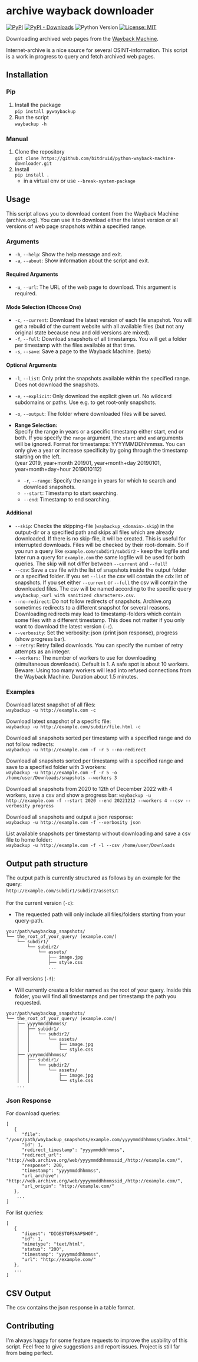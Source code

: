 # archive wayback downloader

[![PyPI](https://img.shields.io/pypi/v/pywaybackup)](https://pypi.org/project/pywaybackup/)
[![PyPI - Downloads](https://img.shields.io/pypi/dm/pywaybackup)](https://pypi.org/project/pywaybackup/)
![Python Version](https://img.shields.io/badge/Python-3.6-blue)
[![License: MIT](https://img.shields.io/badge/License-MIT-yellow.svg)](https://opensource.org/licenses/MIT)

Downloading archived web pages from the [Wayback Machine](https://archive.org/web/).

Internet-archive is a nice source for several OSINT-information. This script is a work in progress to query and fetch archived web pages.

## Installation

### Pip

1. Install the package <br>
   ```pip install pywaybackup```
2. Run the script <br>
   ```waybackup -h```

### Manual

1. Clone the repository <br>
   ```git clone https://github.com/bitdruid/python-wayback-machine-downloader.git```
2. Install <br>
   ```pip install .```
   - in a virtual env or use `--break-system-package`

## Usage

This script allows you to download content from the Wayback Machine (archive.org). You can use it to download either the latest version or all versions of web page snapshots within a specified range.

### Arguments

- `-h`, `--help`: Show the help message and exit.
- `-a`, `--about`: Show information about the script and exit.

#### Required Arguments

- `-u`, `--url`: The URL of the web page to download. This argument is required.

#### Mode Selection (Choose One)

- `-c`, `--current`: Download the latest version of each file snapshot. You will get a rebuild of the current website with all available files (but not any original state because new and old versions are mixed).
- `-f`, `--full`: Download snapshots of all timestamps. You will get a folder per timestamp with the files available at that time.
- `-s`, `--save`: Save a page to the Wayback Machine. (beta)

#### Optional Arguments

- `-l`, `--list`: Only print the snapshots available within the specified range. Does not download the snapshots.
- `-e`, `--explicit`: Only download the explicit given url. No wildcard subdomains or paths. Use e.g. to get root-only snapshots.
- `-o`, `--output`: The folder where downloaded files will be saved.

- **Range Selection:**<br>
Specify the range in years or a specific timestamp either start, end or both. If you specify the `range` argument, the `start` and `end` arguments will be ignored. Format for timestamps: YYYYMMDDhhmmss. You can only give a year or increase specificity by going through the timestamp starting on the left.<br>
(year 2019, year+month 201901, year+month+day 20190101, year+month+day+hour 2019010112)
   - `-r`, `--range`: Specify the range in years for which to search and download snapshots.
   - `--start`: Timestamp to start searching.
   - `--end`: Timestamp to end searching.

#### Additional

- `--skip`: Checks the skipping-file (`waybackup_<domain>.skip`) in the output-dir or a specified path and skips all files which are already downloaded. If there is no skip-file, it will be created. This is useful for interrupted downloads. Files will be checked by their root-domain. So if you run a query like `example.com/subdir1/subdir2` - keep the logfile and later run a query for `example.com` the same logfile will be used for both queries. The skip will not differ between `--current` and `--full`!
- `--csv`: Save a csv file with the list of snapshots inside the output folder or a specified folder. If you set `--list` the csv will contain the cdx list of snapshots. If you set either `--current` or `--full` the csv will contain the downloaded files. The csv will be named according to the specific query `waybackup_<url with sanitized characters>.csv`.
- `--no-redirect`: Do not follow redirects of snapshots. Archive.org sometimes redirects to a different snapshot for several reasons. Downloading redirects may lead to timestamp-folders which contain some files with a different timestamp. This does not matter if you only want to download the latest version (`-c`).
- `--verbosity`: Set the verbosity: json (print json response), progress (show progress bar).
- `--retry`: Retry failed downloads. You can specify the number of retry attempts as an integer.
- `--workers`: The number of workers to use for downloading (simultaneous downloads). Default is 1. A safe spot is about 10 workers. Beware: Using too many workers will lead into refused connections from the Wayback Machine. Duration about 1.5 minutes.

### Examples

Download latest snapshot of all files:<br>
`waybackup -u http://example.com -c`

Download latest snapshot of a specific file:<br>
`waybackup -u http://example.com/subdir/file.html -c`

Download all snapshots sorted per timestamp with a specified range and do not follow redirects:<br>
`waybackup -u http://example.com -f -r 5 --no-redirect`

Download all snapshots sorted per timestamp with a specified range and save to a specified folder with 3 workers:<br>
`waybackup -u http://example.com -f -r 5 -o /home/user/Downloads/snapshots --workers 3`

Download all snapshots from 2020 to 12th of December 2022 with 4 workers, save a csv and show a progress bar:
`waybackup -u http://example.com -f --start 2020 --end 20221212 --workers 4 --csv --verbosity progress`

Download all snapshots and output a json response:<br>
`waybackup -u http://example.com -f --verbosity json`

List available snapshots per timestamp without downloading and save a csv file to home folder:<br>
`waybackup -u http://example.com -f -l --csv /home/user/Downloads`

## Output path structure

The output path is currently structured as follows by an example for the query:<br>
`http://example.com/subdir1/subdir2/assets/`:
<br><br>
For the current version (`-c`):
- The requested path will only include all files/folders starting from your query-path.
```
your/path/waybackup_snapshots/
└── the_root_of_your_query/ (example.com/)
    └── subdir1/
        └── subdir2/
            └── assets/
                ├── image.jpg
                ├── style.css
                ...
```
For all versions (`-f`):
- Will currently create a folder named as the root of your query. Inside this folder, you will find all timestamps and per timestamp the path you requested.
```
your/path/waybackup_snapshots/
└── the_root_of_your_query/ (example.com/)
    ├── yyyymmddhhmmss/
    │   ├── subidr1/
    │   │   └── subdir2/
    │   │       └── assets/
    │   │           ├── image.jpg
    │   │           └── style.css
    ├── yyyymmddhhmmss/
    │   ├── subdir1/
    │   │   └── subdir2/
    │   │       └── assets/
    │   │           ├── image.jpg
    │   │           └── style.css
    ...
```


### Json Response

For download queries:

```
[
   {
      "file": "/your/path/waybackup_snapshots/example.com/yyyymmddhhmmss/index.html",
      "id": 1,
      "redirect_timestamp": "yyyymmddhhmmss",
      "redirect_url": "http://web.archive.org/web/yyyymmddhhmmssid_/http://example.com/",
      "response": 200,
      "timestamp": "yyyymmddhhmmss",
      "url_archive": "http://web.archive.org/web/yyyymmddhhmmssid_/http://example.com/",
      "url_origin": "http://example.com/"
   },
    ...
]
```

For list queries:

```
[
   {
      "digest": "DIGESTOFSNAPSHOT",
      "id": 1,
      "mimetype": "text/html",
      "status": "200",
      "timestamp": "yyyymmddhhmmss",
      "url": "http://example.com/"
   },
   ...
]
```

## CSV Output

The csv contains the json response in a table format.

## Contributing

I'm always happy for some feature requests to improve the usability of this script.
Feel free to give suggestions and report issues. Project is still far from being perfect.